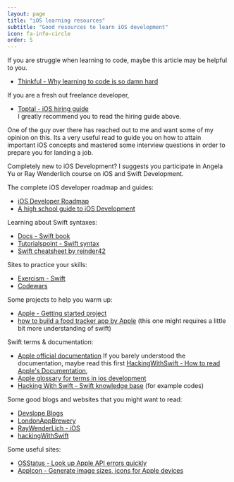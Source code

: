 ```yaml
---
layout: page
title: "iOS learning resources"
subtitle: "Good resources to learn iOS development"
icon: fa-info-circle
order: 5
---
```


If you are struggle when learning to code, maybe this article may be helpful to you.
- [Thinkful - Why learning to code is so damn hard](https://www.thinkful.com/blog/why-learning-to-code-is-so-damn-hard/)

If you are a fresh out freelance developer,
- [Toptal - iOS hiring guide](https://www.toptal.com/ios#hiring-guide) <br>
 I greatly recommend you to read the hiring guide above.

One of the guy over there has reached out to me and want some of my opinion on this. Its a very useful read to guide you on how to attain important iOS concepts and mastered some interview questions in order to prepare you for landing a job.

Completely new to iOS Development? I suggests you participate in Angela Yu or Ray Wenderlich course on iOS and Swift Development.

The complete iOS developer roadmap and guides:
- [iOS Developer Roadmap](https://github.com/BohdanOrlov/iOS-Developer-Roadmap)
- [A high school guide to iOS Development](https://github.com/kjaisingh/high-school-guide-to-ios-development)

Learning about Swift syntaxes:
- [Docs - Swift book](https://docs.swift.org/swift-book/)
- [Tutorialspoint - Swift syntax](https://www.tutorialspoint.com/swift/swift_basic_syntax.htm)
- [Swift cheatsheet by reinder42](https://github.com/reinder42/SwiftCheatsheet/blob/master/swift-cheatsheet.md)

Sites to practice your skills:
- [Exercism - Swift](https://exercism.io/my/tracks/swift)
- [Codewars](https://www.codewars.com)

Some projects to help you warm up:
- [Apple - Getting started project](https://developer.apple.com/library/archive/referencelibrary/GettingStarted/DevelopiOSAppsSwift/ImplementingACustomControl.html#//apple_ref/doc/uid/TP40015214-CH19-SW1)
- [how to build a food tracker app by Apple](https://developer.apple.com/library/archive/referencelibrary/GettingStarted/DevelopiOSAppsSwift/index.html#//apple_ref/doc/uid/TP40015214-CH2-SW1) (this one might requires a little bit more understanding of swift)

Swift terms & documentation:
- [Apple official documentation](https://developer.apple.com/documentation)
If you barely understood the documentation, maybe read this first 
[HackingWithSwift - How to read Apple's Documentation](https://www.hackingwithswift.com/articles/167/how-to-read-apples-developer-documentation),
- [Apple glossary for terms in ios development](https://developer.apple.com/library/archive/referencelibrary/GettingStarted/DevelopiOSAppsSwift/GlossaryDefinitions.html#//apple_ref/doc/uid/TP40015214-CH12-SW1)
- [Hacking With Swift - Swift knowledge base](https://www.hackingwithswift.com/example-code) (for example codes)

Some good blogs and websites that you might want to read:
- [Devslope Blogs](https://medium.com/devslopes-blog)
- [LondonAppBrewery](https://medium.com/@LondonAppBrewery)
- [RayWenderLich - iOS](https://www.raywenderlich.com/ios)
- [hackingWithSwift](https://www.hackingwithswift.com/read)

Some useful sites:
- [OSStatus - Look up Apple API errors quickly](https://www.osstatus.com)
- [AppIcon -  Generate image sizes, icons for Apple devices ](https://appicon.co/#image-sets)

